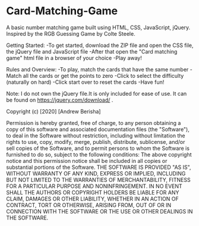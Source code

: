 # Card-Matching-Game
A basic number matching game built using HTML, CSS, JavaScript, jQuery.
Inspired by the RGB Guessing Game by Colte Steele.

Getting Started: 
-To get started, download the ZIP file and open the CSS file, the jQuery file and JavaScript file
-After that open the "Card matching game" html file in a browser of your choice
-Play away!

Rules and Overview: 
-To play, match the cards that have the same number 
-Match all the cards or get the points to zero 
-Click to select the difficulty (naturally on hard)
-Click start over to reset the cards
-Have fun!

Note: I do not own the jQuery file.It is only included for ease of use. It can be found on https://jquery.com/download/ .

Copyright (c) [2020] [Andrew Berisha]

Permission is hereby granted, free of charge, to any person obtaining a copy of this software and associated documentation files (the "Software"), to deal in the Software without restriction, including without limitation the rights to use, copy, modify, merge, publish, distribute, sublicense, and/or sell copies of the Software, and to permit persons to whom the Software is furnished to do so, subject to the following conditions:
The above copyright notice and this permission notice shall be included in all copies or substantial portions of the Software.
THE SOFTWARE IS PROVIDED "AS IS", WITHOUT WARRANTY OF ANY KIND, EXPRESS OR IMPLIED, INCLUDING BUT NOT LIMITED TO THE WARRANTIES OF MERCHANTABILITY, FITNESS FOR A PARTICULAR PURPOSE AND NONINFRINGEMENT. IN NO EVENT SHALL THE AUTHORS OR COPYRIGHT HOLDERS BE LIABLE FOR ANY CLAIM, DAMAGES OR OTHER LIABILITY, WHETHER IN AN ACTION OF CONTRACT, TORT OR OTHERWISE, ARISING FROM, OUT OF OR IN CONNECTION WITH THE SOFTWARE OR THE USE OR OTHER DEALINGS IN THE SOFTWARE.
